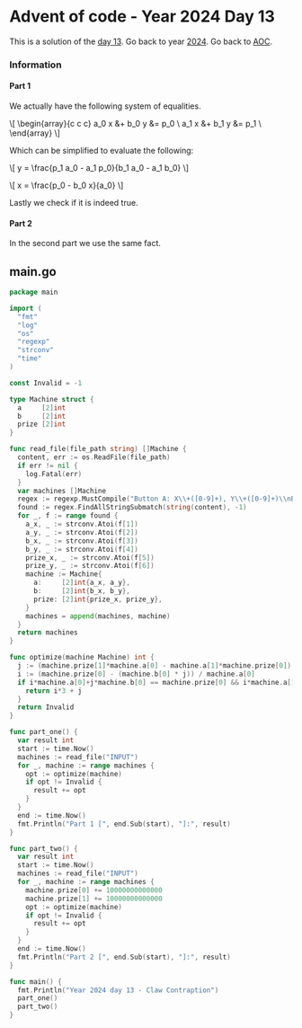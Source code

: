 # Advent of code - Year 2024 Day 13

This is a solution of the [day 13](https://adventofcode.com/2024/day/13). Go back to year [2024](2024.md). Go back to [AOC](../adventofcode.md).

### Information

#### Part 1

We actually have the following system of equalities.

\\[
\begin{array}{c c c}
  a_0 x &+ b_0 y  &= p_0 \\
  a_1 x &+ b_1 y  &= p_1 \\
\end{array}
\\]

Which can be simplified to evaluate the following:

\\[
  y = \frac{p_1 a_0 - a_1 p_0}{b_1 a_0 - a_1 b_0}
\\]

\\[
  x = \frac{p_0 - b_0 x}{a_0}
\\]

Lastly we check if it is indeed true.

#### Part 2

In the second part we use the same fact.

## main.go

```go
package main

import (
  "fmt"
  "log"
  "os"
  "regexp"
  "strconv"
  "time"
)

const Invalid = -1

type Machine struct {
  a     [2]int
  b     [2]int
  prize [2]int
}

func read_file(file_path string) []Machine {
  content, err := os.ReadFile(file_path)
  if err != nil {
    log.Fatal(err)
  }
  var machines []Machine
  regex := regexp.MustCompile("Button A: X\\+([0-9]+), Y\\+([0-9]+)\\nButton B: X\\+([0-9]+), Y\\+([0-9]+)\\nPrize: X=([0-9]+), Y=([0-9]+)")
  found := regex.FindAllStringSubmatch(string(content), -1)
  for _, f := range found {
    a_x, _ := strconv.Atoi(f[1])
    a_y, _ := strconv.Atoi(f[2])
    b_x, _ := strconv.Atoi(f[3])
    b_y, _ := strconv.Atoi(f[4])
    prize_x, _ := strconv.Atoi(f[5])
    prize_y, _ := strconv.Atoi(f[6])
    machine := Machine{
      a:     [2]int{a_x, a_y},
      b:     [2]int{b_x, b_y},
      prize: [2]int{prize_x, prize_y},
    }
    machines = append(machines, machine)
  }
  return machines
}

func optimize(machine Machine) int {
  j := (machine.prize[1]*machine.a[0] - machine.a[1]*machine.prize[0]) / (machine.b[1]*machine.a[0] - machine.a[1]*machine.b[0])
  i := (machine.prize[0] - (machine.b[0] * j)) / machine.a[0]
  if i*machine.a[0]+j*machine.b[0] == machine.prize[0] && i*machine.a[1]+j*machine.b[1] == machine.prize[1] {
    return i*3 + j
  }
  return Invalid
}

func part_one() {
  var result int
  start := time.Now()
  machines := read_file("INPUT")
  for _, machine := range machines {
    opt := optimize(machine)
    if opt != Invalid {
      result += opt
    }
  }
  end := time.Now()
  fmt.Println("Part 1 [", end.Sub(start), "]:", result)
}

func part_two() {
  var result int
  start := time.Now()
  machines := read_file("INPUT")
  for _, machine := range machines {
    machine.prize[0] += 10000000000000
    machine.prize[1] += 10000000000000
    opt := optimize(machine)
    if opt != Invalid {
      result += opt
    }
  }
  end := time.Now()
  fmt.Println("Part 2 [", end.Sub(start), "]:", result)
}

func main() {
  fmt.Println("Year 2024 day 13 - Claw Contraption")
  part_one()
  part_two()
}
```

